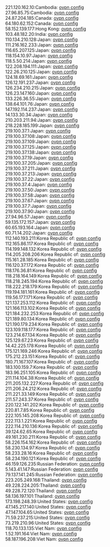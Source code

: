 221.120.162.10:Cambodia: [ovpn config](vpn/221_120_162_10.ovpn)  
27.96.85.75:Cambodia: [ovpn config](vpn/27_96_85_75.ovpn)  
24.87.204.185:Canada: [ovpn config](vpn/24_87_204_185.ovpn)  
64.180.62.152:Canada: [ovpn config](vpn/64_180_62_152.ovpn)  
58.152.139.177:Hong Kong: [ovpn config](vpn/58_152_139_177.ovpn)  
103.48.182.20:India: [ovpn config](vpn/103_48_182_20.ovpn)  
110.134.210.128:Japan: [ovpn config](vpn/110_134_210_128.ovpn)  
111.216.162.233:Japan: [ovpn config](vpn/111_216_162_233.ovpn)  
116.65.207.125:Japan: [ovpn config](vpn/116_65_207_125.ovpn)  
118.154.10.97:Japan: [ovpn config](vpn/118_154_10_97.ovpn)  
118.5.50.214:Japan: [ovpn config](vpn/118_5_50_214.ovpn)  
122.208.194.111:Japan: [ovpn config](vpn/122_208_194_111.ovpn)  
122.26.210.125:Japan: [ovpn config](vpn/122_26_210_125.ovpn)  
124.18.69.161:Japan: [ovpn config](vpn/124_18_69_161.ovpn)  
126.12.191.237:Japan: [ovpn config](vpn/126_12_191_237.ovpn)  
126.234.210.215:Japan: [ovpn config](vpn/126_234_210_215.ovpn)  
126.23.147.160:Japan: [ovpn config](vpn/126_23_147_160.ovpn)  
133.226.36.55:Japan: [ovpn config](vpn/133_226_36_55.ovpn)  
138.64.101.76:Japan: [ovpn config](vpn/138_64_101_76.ovpn)  
147.192.114.237:Japan: [ovpn config](vpn/147_192_114_237.ovpn)  
14.133.30.34:Japan: [ovpn config](vpn/14_133_30_34.ovpn)  
210.203.211.94:Japan: [ovpn config](vpn/210_203_211_94.ovpn)  
218.228.185.199:Japan: [ovpn config](vpn/218_228_185_199.ovpn)  
219.100.37.1:Japan: [ovpn config](vpn/219_100_37_1.ovpn)  
219.100.37.108:Japan: [ovpn config](vpn/219_100_37_108.ovpn)  
219.100.37.109:Japan: [ovpn config](vpn/219_100_37_109.ovpn)  
219.100.37.125:Japan: [ovpn config](vpn/219_100_37_125.ovpn)  
219.100.37.138:Japan: [ovpn config](vpn/219_100_37_138.ovpn)  
219.100.37.19:Japan: [ovpn config](vpn/219_100_37_19.ovpn)  
219.100.37.205:Japan: [ovpn config](vpn/219_100_37_205.ovpn)  
219.100.37.211:Japan: [ovpn config](vpn/219_100_37_211.ovpn)  
219.100.37.213:Japan: [ovpn config](vpn/219_100_37_213.ovpn)  
219.100.37.22:Japan: [ovpn config](vpn/219_100_37_22.ovpn)  
219.100.37.4:Japan: [ovpn config](vpn/219_100_37_4.ovpn)  
219.100.37.50:Japan: [ovpn config](vpn/219_100_37_50.ovpn)  
219.100.37.58:Japan: [ovpn config](vpn/219_100_37_58.ovpn)  
219.100.37.67:Japan: [ovpn config](vpn/219_100_37_67.ovpn)  
219.100.37.7:Japan: [ovpn config](vpn/219_100_37_7.ovpn)  
219.100.37.90:Japan: [ovpn config](vpn/219_100_37_90.ovpn)  
27.94.96.57:Japan: [ovpn config](vpn/27_94_96_57.ovpn)  
59.135.172.157:Japan: [ovpn config](vpn/59_135_172_157.ovpn)  
60.65.193.164:Japan: [ovpn config](vpn/60_65_193_164.ovpn)  
60.71.14.202:Japan: [ovpn config](vpn/60_71_14_202.ovpn)  
112.140.193.211:Korea Republic of: [ovpn config](vpn/112_140_193_211.ovpn)  
112.165.86.117:Korea Republic of: [ovpn config](vpn/112_165_86_117.ovpn)  
114.199.148.132:Korea Republic of: [ovpn config](vpn/114_199_148_132.ovpn)  
114.205.208.206:Korea Republic of: [ovpn config](vpn/114_205_208_206.ovpn)  
115.161.28.185:Korea Republic of: [ovpn config](vpn/115_161_28_185.ovpn)  
116.120.37.172:Korea Republic of: [ovpn config](vpn/116_120_37_172.ovpn)  
118.176.36.81:Korea Republic of: [ovpn config](vpn/118_176_36_81.ovpn)  
118.218.164.149:Korea Republic of: [ovpn config](vpn/118_218_164_149.ovpn)  
118.218.245.194:Korea Republic of: [ovpn config](vpn/118_218_245_194.ovpn)  
118.222.218.179:Korea Republic of: [ovpn config](vpn/118_222_218_179.ovpn)  
119.194.181.161:Korea Republic of: [ovpn config](vpn/119_194_181_161.ovpn)  
119.56.177.171:Korea Republic of: [ovpn config](vpn/119_56_177_171.ovpn)  
121.137.253.112:Korea Republic of: [ovpn config](vpn/121_137_253_112.ovpn)  
121.166.113.102:Korea Republic of: [ovpn config](vpn/121_166_113_102.ovpn)  
121.184.232.253:Korea Republic of: [ovpn config](vpn/121_184_232_253.ovpn)  
121.189.80.134:Korea Republic of: [ovpn config](vpn/121_189_80_134.ovpn)  
121.190.179.234:Korea Republic of: [ovpn config](vpn/121_190_179_234.ovpn)  
123.109.118.177:Korea Republic of: [ovpn config](vpn/123_109_118_177.ovpn)  
123.214.67.134:Korea Republic of: [ovpn config](vpn/123_214_67_134.ovpn)  
125.129.67.23:Korea Republic of: [ovpn config](vpn/125_129_67_23.ovpn)  
14.42.225.178:Korea Republic of: [ovpn config](vpn/14_42_225_178.ovpn)  
175.121.169.246:Korea Republic of: [ovpn config](vpn/175_121_169_246.ovpn)  
175.212.23.151:Korea Republic of: [ovpn config](vpn/175_212_23_151.ovpn)  
180.71.167.107:Korea Republic of: [ovpn config](vpn/180_71_167_107.ovpn)  
183.100.159.7:Korea Republic of: [ovpn config](vpn/183_100_159_7.ovpn)  
183.96.251.105:Korea Republic of: [ovpn config](vpn/183_96_251_105.ovpn)  
211.114.104.38:Korea Republic of: [ovpn config](vpn/211_114_104_38.ovpn)  
211.205.132.227:Korea Republic of: [ovpn config](vpn/211_205_132_227.ovpn)  
211.206.24.212:Korea Republic of: [ovpn config](vpn/211_206_24_212.ovpn)  
211.221.33.149:Korea Republic of: [ovpn config](vpn/211_221_33_149.ovpn)  
211.57.243.37:Korea Republic of: [ovpn config](vpn/211_57_243_37.ovpn)  
220.122.141.202:Korea Republic of: [ovpn config](vpn/220_122_141_202.ovpn)  
220.81.7.85:Korea Republic of: [ovpn config](vpn/220_81_7_85.ovpn)  
222.105.145.208:Korea Republic of: [ovpn config](vpn/222_105_145_208.ovpn)  
222.113.1.221:Korea Republic of: [ovpn config](vpn/222_113_1_221.ovpn)  
222.114.210.136:Korea Republic of: [ovpn config](vpn/222_114_210_136.ovpn)  
39.124.62.65:Korea Republic of: [ovpn config](vpn/39_124_62_65.ovpn)  
49.161.230.211:Korea Republic of: [ovpn config](vpn/49_161_230_211.ovpn)  
58.226.154.162:Korea Republic of: [ovpn config](vpn/58_226_154_162.ovpn)  
58.230.134.97:Korea Republic of: [ovpn config](vpn/58_230_134_97.ovpn)  
58.233.28.16:Korea Republic of: [ovpn config](vpn/58_233_28_16.ovpn)  
58.234.190.121:Korea Republic of: [ovpn config](vpn/58_234_190_121.ovpn)  
46.159.126.235:Russian Federation: [ovpn config](vpn/46_159_126_235.ovpn)  
5.143.41.147:Russian Federation: [ovpn config](vpn/5_143_41_147.ovpn)  
79.137.141.245:Russian Federation: [ovpn config](vpn/79_137_141_245.ovpn)  
223.205.249.168:Thailand: [ovpn config](vpn/223_205_249_168.ovpn)  
49.228.224.205:Thailand: [ovpn config](vpn/49_228_224_205.ovpn)  
49.228.72.120:Thailand: [ovpn config](vpn/49_228_72_120.ovpn)  
58.136.197.101:Thailand: [ovpn config](vpn/58_136_197_101.ovpn)  
173.198.248.39:United States: [ovpn config](vpn/173_198_248_39.ovpn)  
47.145.217.140:United States: [ovpn config](vpn/47_145_217_140.ovpn)  
47.147.104.65:United States: [ovpn config](vpn/47_147_104_65.ovpn)  
71.59.237.215:United States: [ovpn config](vpn/71_59_237_215.ovpn)  
73.219.210.96:United States: [ovpn config](vpn/73_219_210_96.ovpn)  
118.70.133.135:Viet Nam: [ovpn config](vpn/118_70_133_135.ovpn)  
1.52.191.164:Viet Nam: [ovpn config](vpn/1_52_191_164.ovpn)  
58.187.196.208:Viet Nam: [ovpn config](vpn/58_187_196_208.ovpn)  
